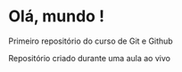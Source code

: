 # Olá, mundo !
 Primeiro repositório do curso de Git e Github
 
 Repositório criado durante uma aula ao vivo

